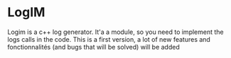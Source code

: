 # LogIM

Logim is a c++ log generator. It'a a module, so you need to implement the logs calls in the code.
This is a first version, a lot of new features and fonctionnalités (and bugs that will be solved) will be added
